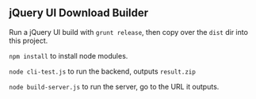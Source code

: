 ## jQuery UI Download Builder

Run a jQuery UI build with `grunt release`, then copy over the `dist` dir into this project.

`npm install` to install node modules.

`node cli-test.js` to run the backend, outputs `result.zip`

`node build-server.js` to run the server, go to the URL it outputs.